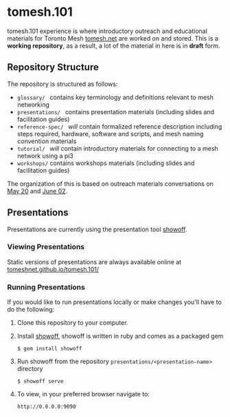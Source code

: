 # tomesh.101

tomesh.101 experience is where introductory outreach and educational materials for Toronto Mesh [tomesh.net](https://tomesh.net) are worked on and stored. This is a **working repository**, as a result, a lot of the material in here is in **draft** form.


## Repository Structure

The repository is structured as follows:
* `glossary/ ` contains key terminology and definitions relevant to mesh networking
* `presentations/ ` contains presentation materials (including slides and facilitation guides)
* `reference-spec/ ` _will_ contain formalized reference description including steps required, hardware, software and scripts, and mesh naming convention materials
* `tutorial/ ` _will_ contain introductory materials for connecting to a mesh network using a pi3
* `workshops/` contains workshops materials (including slides and facilitation guides)

The organization of this is based on outreach materials conversations on [May 20](https://github.com/tomeshnet/documents/blob/master/meeting_notes/20160520_outreach-session-notes.md) and [June 02](https://github.com/tomeshnet/documents/blob/master/meeting_notes/20160602_outreach-session-notes.md).

## Presentations

Presentations are currently using the presentation tool [showoff](https://puppetlabs.github.io/showoff/).

### Viewing Presentations

Static versions of presentations are always available online at [tomeshnet.github.io/tomesh.101/](https://tomeshnet.github.io/tomesh.101/)

### Running Presentations

If you would like to run presentations locally or make changes you'll have to do the following:

1. Clone this repository to your computer.

2. Install [showoff](https://github.com/puppetlabs/showoff/), showoff is written in ruby and comes as a packaged gem

    ```
    $ gem install showoff
    ```

2. Run showoff from the repository `presentations/<presentation-name> ` directory

    ```
    $ showoff serve
    ```

3. To view, in your preferred browser navigate to:

    ```
    http://0.0.0.0:9090
    ```
